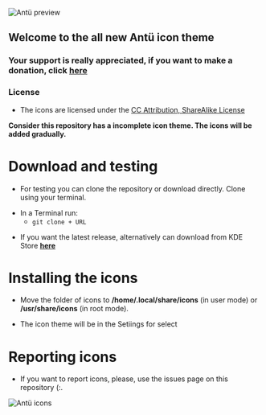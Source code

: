 ![Antü preview](https://pinguinosyuncafe.files.wordpress.com/2018/06/antc3bc-logo1.png)

## Welcome to the all new Antü icon theme

### Your support is really appreciated, if you want to make a donation, click [**here**](https://www.paypal.me/fabianalexis)

### License

- The icons are licensed under the [CC Attribution, ShareAlike License](https://creativecommons.org/licenses/by-nc-sa/3.0/cl/legalcode) 

**Consider this repository has a incomplete icon theme. The icons will be added gradually.**

# Download and testing

- For testing you can clone the repository or download directly. Clone using your terminal.

* In a Terminal run: 
  * `git clone + URL`

- If you want the latest release, alternatively can download from KDE Store [**here**](https://store.kde.org/p/1188266/)


# Installing the icons

- Move the folder of icons  to **/home/.local/share/icons** (in user mode) or **/usr/share/icons** (in root mode).

- The icon theme will be in the Setiings for select


# Reporting icons

- If you want to report icons, please, use the issues page on this repository (:.

![Antü icons](https://pinguinosyuncafe.files.wordpress.com/2019/02/antu-teaser.png)
